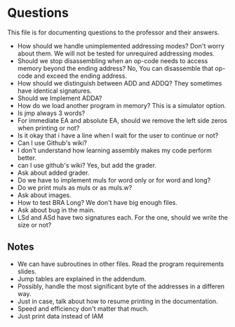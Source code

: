 # Questions

This file is for documenting questions to the professor and their answers.

- How should we handle unimplemented addressing modes? Don't worry about them. We will not be tested for unrequired addressing modes.
- Should we stop disassembling when an op-code needs to access memory beyond the ending address? No, You can disassemble that op-code and exceed the ending address.
- How should we distinguish between ADD and ADDQ? They sometimes have identical signatures.
- Should we Implement ADDA?
- How do we load another program in memory? This is a simulator option.
- Is jmp always 3 words?
- For immediate EA and absolute EA, should we remove the left side zeros when printing or not?
- Is it okay that i have a line when I wait for the user to continue or not?
- Can I use Github's wiki?
- I don't understand how learning assembly makes my code perform better.
- can I use github's wiki? Yes, but add the grader.
- Ask about added grader.
- Do we have to implement muls for word only or for word and long?
- Do we print muls as muls or as muls.w?
- Ask about images.
- How to test BRA Long? We don't have big enough files.
- Ask about bug in the main.
- LSd and ASd have two signatures each. For the <ea> one, should we write the size or not?



## Notes

- We can have subroutines in other files. Read the program requirements slides.
- Jump tables are explained in the addendum.
- Possibly, handle the most significant byte of the addresses in a differen way.
- Just in case, talk about how to resume printing in the documentation.
- Speed and efficiency don't matter that much.
- Just print data instead of IAM